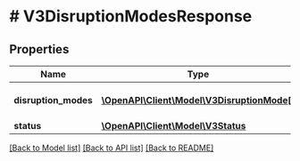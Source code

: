 # # V3DisruptionModesResponse

## Properties

Name | Type | Description | Notes
------------ | ------------- | ------------- | -------------
**disruption_modes** | [**\OpenAPI\Client\Model\V3DisruptionMode[]**](V3DisruptionMode.md) | Transport mode identifiers | [optional]
**status** | [**\OpenAPI\Client\Model\V3Status**](V3Status.md) |  | [optional]

[[Back to Model list]](../../README.md#models) [[Back to API list]](../../README.md#endpoints) [[Back to README]](../../README.md)
